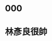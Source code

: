 # 000
<!DOCTYPE html>
<html lang="zh-Hant">
<head>
  <meta charset="UTF-8">
  <title>林彥良</title>
</head>
<body>
  <h1>林彥良很帥</h1>
</body>
</html>
